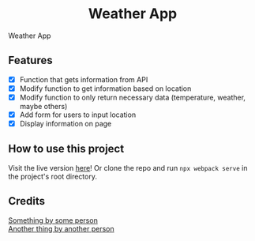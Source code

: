 <h1 align="center">Weather App</h1>
Weather App

Features
--------
- [x] Function that gets information from API
- [x] Modify function to get information based on location
- [x] Modify function to only return necessary data (temperature, weather, maybe others)
- [x] Add form for users to input location
- [x] Display information on page

How to use this project
-----------------------
Visit the live version <a href="https://pearmeow.github.io/weather-app" rel="noopener noreferrer">here</a>! Or clone the repo and run `npx webpack serve` in the project's root directory.

Credits
-------
<a href="" rel="noopener noreferrer">Something by some person</a>
<br>
<a href="" rel="noopener noreferrer">Another thing by another person</a>
<br>
